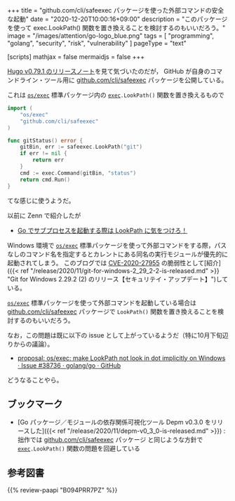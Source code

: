 +++
title = "github.com/cli/safeexec パッケージを使った外部コマンドの安全な起動"
date =  "2020-12-20T10:00:16+09:00"
description = "このパッケージを使って exec.LookPath() 関数を置き換えることを検討するのもいいだろう。"
image = "/images/attention/go-logo_blue.png"
tags = [ "programming", "golang", "security", "risk", "vulnerability" ]
pageType = "text"

[scripts]
  mathjax = false
  mermaidjs = false
+++

[Hugo v0.79.1 のリリースノート](https://github.com/gohugoio/hugo/releases/tag/v0.79.1 "Release v0.79.1 · gohugoio/hugo")を見て気づいたのだが， GitHub が自身のコマンドライン・ツール用に [github.com/cli/safeexec][`safeexec`] パッケージを公開している。

これは [`os/exec`][`exec`] 標準パッケージ内の [`exec`]`.LookPath()` 関数を置き換えるもので

```go
import (
    "os/exec"
    "github.com/cli/safeexec"
)

func gitStatus() error {
    gitBin, err := safeexec.LookPath("git")
    if err != nil {
        return err
    }
    cmd := exec.Command(gitBin, "status")
    return cmd.Run()
}
```

てな感じに使うようだ。

以前に Zenn で紹介したが

- [Go でサブプロセスを起動する際は LookPath に気をつけろ！](https://zenn.dev/spiegel/articles/20201107-lookpath-by-golang)

Windows 環境で [`os/exec`][`exec`] 標準パッケージを使って外部コマンドをする際，パスなしのコマンド名を指定するとカレントにある同名の実行モジュールが優先的に起動されてしまう。
このブログでは [CVE-2020-27955] の脆弱性として[紹介]({{< ref "/release/2020/11/git-for-windows-2_29_2-2-is-released.md" >}} "Git for Windows 2.29.2 (2) のリリース【セキュリテイ・アップデート】")している。

[`os/exec`][`exec`] 標準パッケージを使って外部コマンドを起動している場合は [github.com/cli/safeexec][`safeexec`] パッケージで `LookPath()` 関数を置き換えることを検討するのもいいだろう。

なお，この問題は既に以下の issue として上がっているようだ（特に10月下旬辺りからの議論）。

- [proposal: os/exec: make LookPath not look in dot implicitly on Windows · Issue #38736 · golang/go · GitHub](https://github.com/golang/go/issues/38736)

どうなることやら。

## ブックマーク

- [Go パッケージ／モジュールの依存関係可視化ツール Depm v0.3.0 をリリースした]({{< ref "/release/2020/11/depm-v0_3_0-is-released.md" >}}) : 拙作では [github.com/cli/safeexec][`safeexec`] パッケージ と同じような方針で [`exec`]`.LookPath()` 関数の問題を回避している

[Go]: https://golang.org/ "The Go Programming Language"
[`safeexec`]: https://github.com/cli/safeexec "cli/safeexec: A safer version of exec.LookPath on Windows"
[`exec`]: https://golang.org/pkg/os/exec/ "exec - The Go Programming Language"
[CVE-2020-27955]: https://nvd.nist.gov/vuln/detail/CVE-2020-27955 "NVD - CVE-2020-27955"

## 参考図書

{{% review-paapi "B094PRR7PZ" %}} <!-- プログラミング言語Go -->
